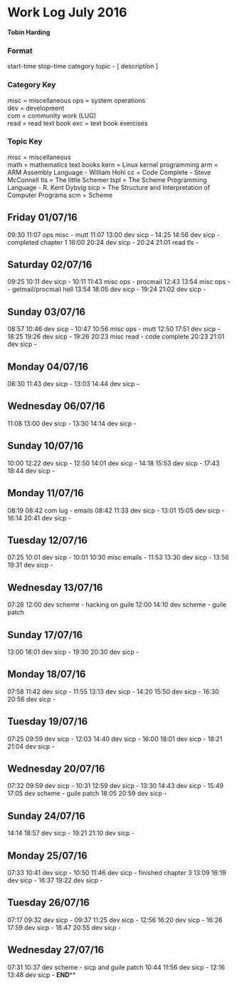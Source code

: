 Work Log July 2016
==================
**Tobin Harding**

### Format #
start-time stop-time category topic - [ description ]

### Category Key #
misc = miscellaneous
ops = system operations  
dev = development  
com = community work (LUG)  
read = read text book
exc = text book exercises

### Topic Key #
misc = miscellaneous  
math = mathematics text books
kern = Linux kernel programming
arm = ARM Assembly Language - William Hohl
cc = Code Complete - Steve McConnell
tls = The little Schemer
tspl = The Scheme Programming Language - R. Kent Dybvig
sicp = The Structure and Interpretation of Computer Programs
scm = Scheme

Friday 01/07/16
----------------
09:30 11:07 ops misc - mutt
11:07 13:00 dev sicp -
14:25 14:56 dev sicp - completed chapter 1 
16:00 20:24 dev sicp - 
20:24 21:01 read tls - 

Saturday 02/07/16
----------------
09:25 10:11 dev sicp - 
10:11 11:43 misc ops - procmail
12:43 13:54 misc ops - - getmail/procmail hell
13:54 18:05 dev sicp - 
19:24 21:02 dev sicp - 

Sunday 03/07/16
----------------
08:57 10:46 dev sicp - 
10:47 10:56 misc ops - mutt
12:50 17:51 dev sicp - 
18:25 19:26 dev sicp - 
19:26 20:23 misc read - code complete
20:23 21:01 dev sicp - 

Monday 04/07/16
----------------
06:30 11:43 dev sicp - 
13:03 14:44 dev sicp - 

Wednesday 06/07/16
----------------
11:08 13:00 dev sicp - 
13:30 14:14 dev sicp - 

Sunday 10/07/16
----------------
10:00 12:22 dev sicp -
12:50 14:01 dev sicp - 
14:18 15:53 dev sicp - 
17:43 18:44 dev sicp - 

Monday 11/07/16
----------------
08:19 08:42 com lug - emails
08:42 11:33 dev sicp - 
13:01 15:05 dev sicp - 
16:14 20:41 dev sicp - 

Tuesday 12/07/16
----------------
07:25 10:01 dev sicp - 
10:01 10:30 misc emails - 
11:53 13:30 dev sicp -
13:56 19:31 dev sicp - 

Wednesday 13/07/16
----------------
07:26 12:00 dev scheme - hacking on guile 
12:00 14:10 dev scheme - guile patch

Sunday 17/07/16
----------------
13:00 18:01 dev sicp - 
19:30 20:30 dev sicp - 

Monday 18/07/16
----------------
07:58 11:42 dev sicp - 
11:55 13:13 dev sicp - 
14:20 15:50 dev sicp - 
16:30 20:56 dev sicp - 

Tuesday 19/07/16
----------------
07:25 09:59 dev sicp - 
12:03 14:40 dev sicp -
16:00 18:01 dev sicp - 
18:21 21:04 dev sicp - 

Wednesday 20/07/16
----------------
07:32 09:59 dev sicp - 
10:31 12:59 dev sicp - 
13:30 14:43 dev sicp - 
15:49 17:05 dev scheme - guile patch
18:05 20:59 dev sicp - 

Sunday 24/07/16
----------------
14:14 18:57 dev sicp - 
19:21 21:10 dev sicp - 

Monday 25/07/16
----------------
07:33 10:41 dev sicp - 
10:50 11:46 dev sicp - finished chapter 3
13:09 16:19 dev sicp - 
16:37 19:22 dev sicp - 

Tuesday 26/07/16
----------------
07:17 09:32 dev sicp - 
09:37 11:25 dev sicp - 
12:56 16:20 dev sicp - 
16:26 17:59 dev sicp - 
18:47 20:55 dev sicp - 

Wednesday 27/07/16
----------------
07:31 10:37 dev scheme - sicp and guile patch
10:44 11:56 dev sicp - 
12:16 13:48 dev sicp - 
******END********
